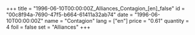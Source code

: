 +++
title = "1996-06-10T00:00:00Z_Alliances_Contagion_[en]_false"
id = "00c8f94a-7690-47f5-b664-61411a32ab74"
date = "1996-06-10T00:00:00Z"
name = "Contagion"
lang = ["en"]
price = "0.61"
quantity = 4
foil = false
set = "Alliances"
+++
